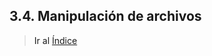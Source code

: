 ## 3.4. Manipulación de archivos <a name="ficheros"><a/>  

> Ir al [Índice](#indice)


<!--
> [!WARNING]
> Las extensiones de los archivos (_.txt_ o _.pdf_) en realidad son sólo una ayuda para que los programas pueden identificar los archivos que pueden abrir. 



Edición de ficheros
	ver ficheros
	Crear ficheros
	Editar ficheros

Permisos???
-->
